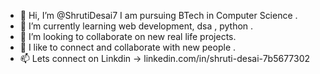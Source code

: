 - 👋 Hi, I’m @ShrutiDesai7
   I am pursuing BTech in Computer Science .
- 🌱 I’m currently learning web development, dsa , python .
- 💞️ I’m looking to collaborate on new real life projects.
- 👀 I like to connect and collaborate with new people .
- 📫 Lets connect on Linkdin -> linkedin.com/in/shruti-desai-7b5677302



<!---
ShrutiDesai7/ShrutiDesai7 is a ✨ special ✨ repository because its `README.md` (this file) appears on your GitHub profile.
You can click the Preview link to take a look at your changes.
--->
